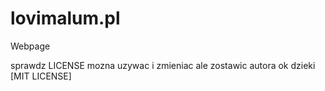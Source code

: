 # lovimalum.pl
Webpage

sprawdz LICENSE
mozna uzywac i zmieniac ale zostawic autora ok dzieki [MIT LICENSE] 
